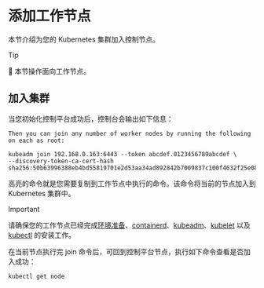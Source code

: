 # 添加工作节点

本节介绍为您的 Kubernetes 集群加入控制节点。

> [!TIP]
> 🎯 本节操作面向工作节点。

## 加入集群

当您初始化控制平台成功后，控制台会输出如下信息：

```bash{3-5}
Then you can join any number of worker nodes by running the following on each as root:

kubeadm join 192.168.0.163:6443 --token abcdef.0123456789abcdef \
--discovery-token-ca-cert-hash
sha256:50b63996388eb4bd55819701e2d53aa34ad892842b7009837c100f4632f25e08
```

高亮的命令就是您需要复制到工作节点中执行的命令。该命令将当前的节点加入到 Kubernetes 集群中。

> [!IMPORTANT]
> 请确保您的工作节点已经完成[环境准备](./env-init)、[containerd](./container-running.md)、[kubeadm](./base-tools.md)、[kubelet](./base-tools.md) 以及 [kubectl](./base-tools.md) 的安装工作。

在当前节点执行完 join 命令后，可回到控制平台节点，执行如下命令查看是否加入成功：

```bash
kubectl get node
```
